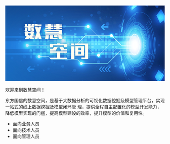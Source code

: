 ![](/assets/数慧空间.jpg)

欢迎来到数慧空间！

东方国信的数慧空间，是基于大数据分析的可视化数据挖掘及模型管理平台，实现一站式的线上数据挖掘及模型闭环管 理，提供全程自主配置化的模型开发能力，降低模型实现的门槛，提高模型建设的效率，提升模型的价值和复用性。

* 面向业务人员
* 面向技术人员
* 面向管理人员



